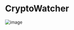 # CryptoWatcher

![image](https://github.com/user-attachments/assets/b7088c00-9787-4c1b-8664-cdf64f97ed25)
